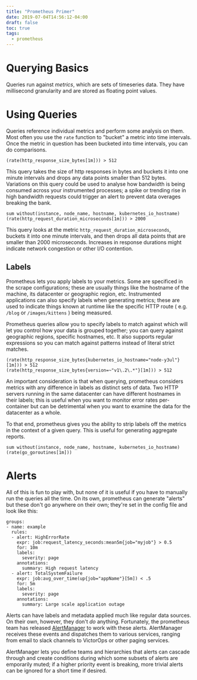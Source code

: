 ```yaml
---
title: "Prometheus Primer"
date: 2019-07-04T14:56:12-04:00
draft: false
toc: true
tags:
  - prometheus
---
```


# Querying Basics

Queries run against *metrics*, which are sets of timeseries data. They have millisecond granularity and are stored as floating point values.

# Using Queries

Queries reference individual metrics and perform some analysis on them. Most often you use the `rate` function to "bucket" a metric into time intervals. Once the metric in question has been bucketed into time intervals, you can do comparisons.

```
(rate(http_response_size_bytes[1m])) > 512
```

This query takes the size of http responses in bytes and buckets it into one minute intervals and drops any data points smaller than 512 bytes. Variations on this query could be used to analyse how bandwidth is being consumed across your instrumented processes; a spike or trending rise in high bandwidth requests could trigger an alert to prevent data overages breaking the bank.


```
sum without(instance, node_name, hostname, kubernetes_io_hostname) (rate(http_request_duration_microseconds[1m])) > 2000
```

This query looks at the metric `http_request_duration_microseconds`, buckets it into one minute intervals, and then drops all data points that are smaller than 2000 microseconds. Increases in response durations might indicate network congestion or other I/O contention.

## Labels

Prometheus lets you apply labels to your metrics. Some are specificed in the scrape configurations; these are usually things like the hostname of the machine, its datacenter or geographic region, etc. Instrumented applications can also specify labels when generating metrics; these are used to indicate things known at runtime like the specific HTTP route ( e.g. `/blog` or `/images/kittens` ) being measured.

Prometheus queries allow you to specify labels to match against which will let you control how your data is grouped together; you can query against geographic regions, specific hostnames, etc. It also supports regular expressions so you can match against patterns instead of literal strict matches.

```
(rate(http_response_size_bytes{kubernetes_io_hostname="node-y3ul"}[1m])) > 512
(rate(http_response_size_bytes{version=~"v1\.2\.*"}[1m])) > 512
```

An important consideration is that when querying, prometheus considers metrics with any difference in labels as distinct sets of data. Two HTTP servers running in the same datacenter can have different hostnames in their labels; this is useful when you want to monitor error rates per-container but can be detrimental when you want to examine the data for the datacenter as a whole.

To that end, prometheus gives you the ability to strip labels off the metrics in the context of a given query. This is useful for generating aggregate reports.

```
sum without(instance, node_name, hostname, kubernetes_io_hostname)(rate(go_goroutines[1m]))
```

# Alerts

All of this is fun to play with, but none of it is useful if you have to manually run the queries all the time. On its own, prometheus can generate "alerts" but these don't go anywhere on their own; they're set in the config file and look like this:

```
groups:
- name: example
  rules:
  - alert: HighErrorRate
    expr: job:request_latency_seconds:mean5m{job="myjob"} > 0.5
    for: 10m
    labels:
      severity: page
    annotations:
      summary: High request latency
  - alert: TotalSystemFailure
    expr: job:avg_over_time(up{job="appName"}[5m]) < .5
    for: 5m
    labels:
      severity: page
    annotations:
      summary: Large scale application outage
```

Alerts can have labels and metadata applied much like regular data sources. On their own, however, they don't *do* anything. Fortunately, the prometheus team has released [AlertManager](https://github.com/prometheus/alertmanager) to work with these alerts. AlertManager receives these events and dispatches them to various services, ranging from email to slack channels to VictorOps or other paging services.

AlertManager lets you define teams and hierarchies that alerts can cascade through and create conditions during which some subsets of alerts are emporarily muted; if a higher priority event is breaking, more trivial alerts can be ignored for a short time if desired.
